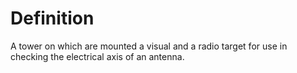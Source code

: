 # Definition

A tower on which are mounted a visual and a radio target for use in
checking the electrical axis of an antenna.
